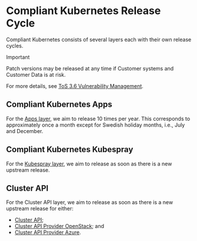 # Compliant Kubernetes Release Cycle

Compliant Kubernetes consists of several layers each with their own release cycles.

> [!IMPORTANT]
> Patch versions may be released at any time if Customer systems and Customer Data is at risk.
>
> For more details, see [ToS 3.6 Vulnerability Management](https://elastisys.com/legal/terms-of-service/#36-vulnerability-management).

## Compliant Kubernetes Apps

For the [Apps layer](https://github.com/elastisys/compliantkubernetes-apps/), we aim to release 10 times per year.
This corresponds to approximately once a month except for Swedish holiday months, i.e., July and December.

## Compliant Kubernetes Kubespray

For the [Kubespray layer](https://github.com/elastisys/compliantkubernetes-kubespray/), we aim to release as soon as there is a new upstream release.

## Cluster API

For the Cluster API layer, we aim to release as soon as there is a new upstream release for either:

- [Cluster API](https://cluster-api.sigs.k8s.io/reference/versions);
- [Cluster API Provider OpenStack](https://cluster-api-openstack.sigs.k8s.io/); and
- [Cluster API Provider Azure](https://capz.sigs.k8s.io/).
